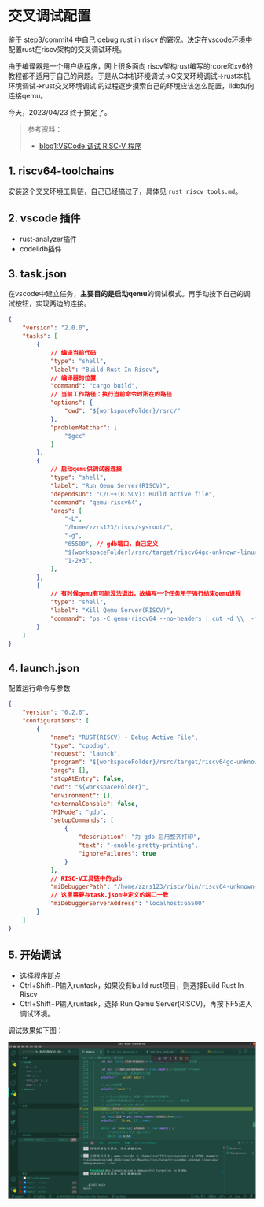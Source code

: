 # 交叉调试配置

鉴于 step3/commit4 中自己 debug rust in riscv 的窘况。决定在vscode环境中配置rust在riscv架构的交叉调试环境。

由于编译器是一个用户级程序，网上很多面向 riscv架构rust编写的rcore和xv6的教程都不适用于自己的问题。于是从C本机环境调试->C交叉环境调试->rust本机环境调试->rust交叉环境调试 的过程逐步摸索自己的环境应该怎么配置，lldb如何连接qemu。

今天，2023/04/23 终于搞定了。

>  参考资料：
>
> - [blog1:VSCode 调试 RISC-V 程序](http://lifeislife.cn/2021/08/23/VSCode%E8%B0%83%E8%AF%95%E7%A8%8B%E5%BA%8F/)

## 1. riscv64-toolchains

安装这个交叉环境工具链，自己已经搞过了，具体见 `rust_riscv_tools.md`。

## 2. vscode 插件

* rust-analyzer插件
* codelldb插件

## 3. task.json

在vscode中建立任务，**主要目的是启动qemu**的调试模式。再手动按下自己的调试按钮，实现两边的连接。

```json
{
    "version": "2.0.0",
    "tasks": [
        {
            // 编译当前代码
            "type": "shell",
            "label": "Build Rust In Riscv",
            // 编译器的位置
            "command": "cargo build",
            // 当前工作路径：执行当前命令时所在的路径
            "options": {
                "cwd": "${workspaceFolder}/rsrc/"
            },
            "problemMatcher": [
                "$gcc"
            ]
        },
        {
            // 启动qemu供调试器连接
            "type": "shell",
            "label": "Run Qemu Server(RISCV)",
            "dependsOn": "C/C++(RISCV): Build active file",
            "command": "qemu-riscv64",
            "args": [
                "-L",
                "/home/zzrs123/riscv/sysroot/",
                "-g",
                "65500", // gdb端口，自己定义
                "${workspaceFolder}/rsrc/target/riscv64gc-unknown-linux-gnu/debug/muservc",
                "1-2+3",
            ],
        },
        {
            // 有时候qemu有可能没法退出，故编写一个任务用于强行结束qemu进程
            "type": "shell",
            "label": "Kill Qemu Server(RISCV)",
            "command": "ps -C qemu-riscv64 --no-headers | cut -d \\  -f 1 | xargs kill -9",
        }
    ]
}
```

## 4. launch.json

配置运行命令与参数

```json
{
    "version": "0.2.0",
    "configurations": [
        { 
            "name": "RUST(RISCV) - Debug Active File",
            "type": "cppdbg",
            "request": "launch",
            "program": "${workspaceFolder}/rsrc/target/riscv64gc-unknown-linux-gnu/debug/muservc",
            "args": [],
            "stopAtEntry": false,
            "cwd": "${workspaceFolder}",
            "environment": [],
            "externalConsole": false,
            "MIMode": "gdb",
            "setupCommands": [
                {
                    "description": "为 gdb 启用整齐打印",
                    "text": "-enable-pretty-printing",
                    "ignoreFailures": true
                }
            ],
            // RISC-V工具链中的gdb
            "miDebuggerPath": "/home/zzrs123/riscv/bin/riscv64-unknown-elf-gdb", 
            // 这里需要与task.json中定义的端口一致
            "miDebuggerServerAddress": "localhost:65500" 
        }
    ]
}
```

## 5. 开始调试

* 选择程序断点
* Ctrl+Shift+P输入runtask，如果没有build rust项目，则选择Build Rust In Riscv
* Ctrl+Shift+P输入runtask，选择 Run Qemu Server(RISCV)，再按下F5进入调试环境。

调试效果如下图：

![img](pics/rust-riscv-debug.png)
